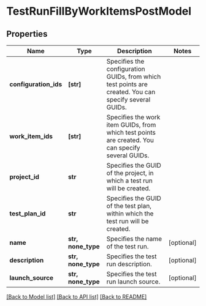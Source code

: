 # TestRunFillByWorkItemsPostModel


## Properties
Name | Type | Description | Notes
------------ | ------------- | ------------- | -------------
**configuration_ids** | **[str]** | Specifies the configuration GUIDs, from which test points are created. You can specify several GUIDs. | 
**work_item_ids** | **[str]** | Specifies the work item GUIDs, from which test points are created. You can specify several GUIDs. | 
**project_id** | **str** | Specifies the GUID of the project, in which a test run will be created. | 
**test_plan_id** | **str** | Specifies the GUID of the test plan, within which the test run will be created. | 
**name** | **str, none_type** | Specifies the name of the test run. | [optional] 
**description** | **str, none_type** | Specifies the test run description. | [optional] 
**launch_source** | **str, none_type** | Specifies the test run launch source. | [optional] 

[[Back to Model list]](../README.md#documentation-for-models) [[Back to API list]](../README.md#documentation-for-api-endpoints) [[Back to README]](../README.md)


